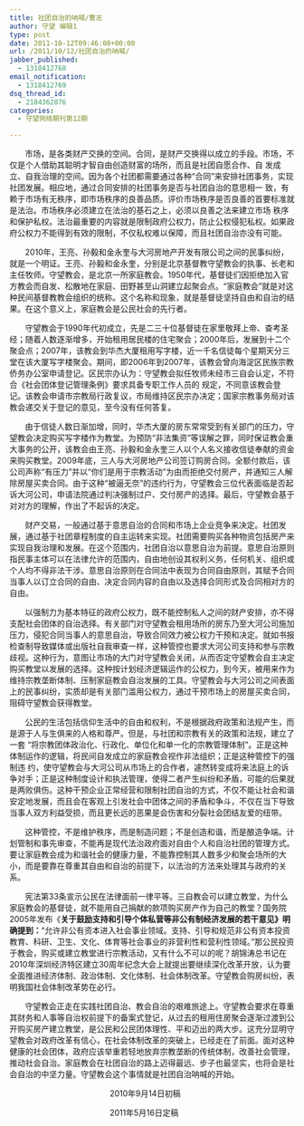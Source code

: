 ```yaml
---
title: 社团自治的呐喊/曹志
author: 守望 编辑1
type: post
date: 2011-10-12T09:46:08+00:00
url: /2011/10/12/社团自治的呐喊/
jabber_published:
  - 1318412768
email_notification:
  - 1318412769
dsq_thread_id:
  - 2184362876
categories:
  - 守望网络期刊第12期

---
```

<p align="left">
         市场，是各类财产交换的空间。合同，是财产交换得以成立的手段。市场，不仅是个人借助其聪明才智自由创造财富的场所，而且是社团自愿合作、自 发成立、自我治理的空间。因为各个社团都需要通过各种“合同”来安排社团事务，实现社团发展。相应地，通过合同安排的社团事务是否与社团自治的意思相一 致，有赖于市场有无秩序，即市场秩序的良善品质。评价市场秩序是否良善的首要标准就是法治。市场秩序必须建立在法治的基石之上，必须以良善之法来建立市场 秩序和保护私权。法治最重要的内容就是限制政府公权力，防止公权侵犯私权。如果政府公权力不能得到有效的限制，不仅私权难以保障，而且社团自治亦没有可能。<!--more-->
</p>

<p align="left">
         2010年，王亮、孙毅和金永奎与大河房地产开发有限公司之间的民事纠纷，就是一个明证。王亮、孙毅和金永奎，分别是北京基督教守望教会的执事、长老和主任牧师。守望教会，是北京一所家庭教会。1950年代，基督徒们因拒绝加入官方教会而自发、松散地在家庭、田野甚至山洞建立起聚会点。“家庭教会”就是对这种民间基督教教会组织的统称。这个名称和现象，就是基督徒坚持自由和自治的结果。在这个意义上，家庭教会是公民社会的先行者。
</p>

<p align="left">
         守望教会于1990年代初成立，先是二三十位基督徒在家里敬拜上帝、查考圣经；随着人数逐渐增多，开始租用居民楼的住宅聚会；2000年后，发展到十二个聚会点；2007年，该教会到华杰大厦租用写字楼，近一千名信徒每个星期天分三堂在该大厦写字楼聚会。期间，即2006年到2007年，该教会曾向海淀区民族宗教侨务办公室申请登记。区民宗办认为：守望教会拟任牧师未经市三自会认定，不符合《社会团体登记管理条例》要求具备专职工作人员的 规定，不同意该教会登记。该教会申请市宗教局行政复议，市局维持区民宗办决定；国家宗教事务局对该教会递交关于登记的意见，至今没有任何答复。
</p>

<p align="left">
         由于信徒人数日渐加增，同时，华杰大厦的房东常常受到有关部门的压力，守望教会决定购买写字楼作为教堂。为预防“非法集资”等误解之罪，同时保证教会重大事务的公开，该教会由王亮、孙毅和金永奎三人以个人名义接收信徒奉献的资金来购买教堂。2009年底，三人与大河房地产公司签订购房合同。全额付款后，该公司声称“有压力”并以“你们是用于宗教活动”为由而拒绝交付房产，并通知三人解除房屋买卖合同。由于这种“被逼无奈”的违约行为，守望教会三位代表面临是否起诉大河公司，申请法院通过判决强制过户、交付房产的选择。最后，守望教会基于对对方的理解，作出了不起诉的决定。
</p>

<p align="left">
         财产交易，一般通过基于意思自治的合同和市场上企业竞争来决定。社团发展，通过基于社团章程制度的自主运转来实现。社团需要购买各种物资包括房产来实现自我治理和发展。在这个范围内，社团自治以意思自治为前提。意思自治原则指民事主体可以在法律允许的范围内，自由地创设其权利义务，任何机关、组织或个人均不得非法干涉。意思自治原则在合同法中表现为合同自由原则，其赋予合同当事人以订立合同的自由、决定合同内容的自由以及选择合同形式及合同相对方的自由。
</p>

<p align="left">
         以强制力为基本特征的政府公权力，既不能控制私人之间的财产安排，亦不得支配社会团体的自治选择。有关部门对守望教会租用场所的房东乃至大河公司施加压力，侵犯合同当事人的意思自治，导致合同效力被公权力干预和决定。就如书报检查制导致媒体或出版社自我审查一样，这种管控也要求大河公司支持和参与宗教歧视。这种行为，意图让市场的大门对守望教会关闭，从而否定守望教会自主决定购买教堂以发展的选择。这种按计划经济逻辑运作的公权力，到今天，被用来作为维持宗教垄断体制、压制家庭教会自治发展的工具。守望教会与大河公司之间表面上的民事纠纷，实质却是有关部门滥用公权力，通过干预市场上的房屋买卖合同，阻碍守望教会获得教堂。
</p>

<p align="left">
         公民的生活包括信仰生活中的自由和权利，不是根据政府政策和法规产生，而是源于人与生俱来的人格和尊严。但是，与社团和宗教有关的政策和法规，建立了一套 “将宗教团体政治化、行政化、单位化和单一化的宗教管理体制”。正是这种体制运作的逻辑，将民间自发成立的家庭教会视作非法组织；正是这种管控下的强制违 约，使守望教会与大河公司从市场上的合作者，遽然转变成将来法庭上的诉争对手；正是这种制度设计和执法管理，使得二者产生纠纷和矛盾，可能的后果就是两败俱伤。这种干预企业正常经营和限制社团自治的方式，不仅不能让社会和谐安定地发展，而且会在客观上引发社会中团体之间的矛盾和争斗，不仅在当下导致当事人双方利益受损，而且更长远的恶果是会伤害和分裂社会团结友爱的纽带。
</p>

<p align="left">
         这种管控，不是维护秩序，而是制造问题；不是创造和谐，而是酿造争端。计划管制和事先审查，不能再是现代法治政府面对自由个人和自治社团的管理方式。要让家庭教会成为和谐社会的健康力量，不能靠控制其人数多少和聚会场所的大小，而是要靠在尊重其自由和自治的前提下，以法治的方法来处理其与政府的关系。
</p>

<p align="left">
         宪法第33条宣示公民在法律面前一律平等。三自教会可以建立教堂，为什么家庭教会的基督徒，就不能用自己捐献的款项购买房产作为自己的教堂？国务院2005年发布《<strong>关于鼓励支持和引导个体私营等非公有制经济发展的若干意见》明确提到：</strong>“允许非公有资本进入社会事业领域。支持、引导和规范非公有资本投资教育、科研、卫生、文化、体育等社会事业的非营利性和营利性领域。”那公民投资于教会，购买或建立教堂进行宗教活动，又有什么不可以的呢？胡锦涛总书记在2010年深圳经济特区建立30周年纪念大会上就提出要继续深化改革开放，认为要全面推进经济体制、政治体制、文化体制、社会体制改革。守望教会购房纠纷，表明我国社会体制改革势在必行。
</p>

<p align="left">
         守望教会正走在实践社团自治、教会自治的艰难旅途上。守望教会要求在尊重其财务和人事等自治权前提下的备案式登记，从过去的租用住房聚会逐渐过渡到公开购买房产建立教堂，是公民和公民团体理性、平和迈出的两大步。这充分显明守望教会对政府改革有信心，在社会体制改革的突破上，已经走在了前面。面对这种健康的社会团体，政府应该举重若轻地放弃宗教垄断的传统体制，改善社会管理，推动社会自治。家庭教会在社团自治的路上迈得最远、步子也最坚实，也将会是社会自治的中坚力量。守望教会这个事情就是社团自治呐喊的开始。
</p>

<p align="left">
                                               2010年9月14日初稿
</p>

<p align="left">
                                               2011年5月16日定稿
</p>